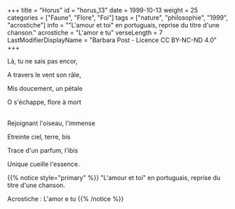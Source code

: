 +++
title = "Horus"
id = "horus_13"
date = 1999-10-13
weight = 25
categories = ["Faune", "Flore", "Foi"]
tags = ["nature", "philosophie", "1999", "acrostiche"]
info = "\"L'amour et toi\" en portuguais, reprise du titre d'une chanson."
acrostiche = "L'amor e tu"
verseLength = 7
LastModifierDisplayName = "Barbara Post - Licence CC BY-NC-ND 4.0"
+++

Là, tu ne sais pas encor,

A travers le vent son râle,

Mis doucement, un pétale

O s'échappe, flore à mort

 \
Rejoignant l'oiseau, l'immense

Etreinte ciel, terre, bis

Trace d'un parfum, l'ibis

Unique cueille l'essence.

{{% notice style="primary" %}}
\"L'amour et toi\" en portuguais, reprise du titre d'une chanson.

Acrostiche : L'amor e tu
{{% /notice %}}
